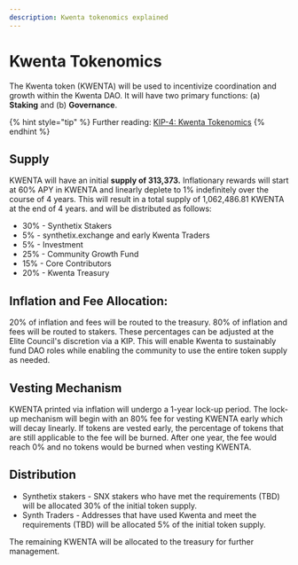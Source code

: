 ```yaml
---
description: Kwenta tokenomics explained
---
```


# Kwenta Tokenomics

The Kwenta token (KWENTA) will be used to incentivize coordination and growth within the Kwenta DAO. It will have two primary functions: (a) **Staking** and (b) **Governance**.

{% hint style="tip" %}
Further reading: [KIP-4: Kwenta Tokenomics](https://kips.kwenta.io/kips/kip-4/)
{% endhint %}

## Supply

KWENTA will have an initial **supply of 313,373.** Inflationary rewards will start at 60% APY in KWENTA and linearly deplete to 1% indefinitely over the course of 4 years. This will result in a total supply of 1,062,486.81 KWENTA at the end of 4 years. and will be distributed as follows:

* 30% - Synthetix Stakers
* 5% - synthetix.exchange and early Kwenta Traders
* 5% - Investment
* 25% - Community Growth Fund
* 15% - Core Contributors
* 20% - Kwenta Treasury

## Inflation and Fee Allocation:

20% of inflation and fees will be routed to the treasury. 80% of inflation and fees will be routed to stakers. These percentages can be adjusted at the Elite Council's discretion via a KIP. This will enable Kwenta to sustainably fund DAO roles while enabling the community to use the entire token supply as needed.

## Vesting Mechanism

KWENTA printed via inflation will undergo a 1-year lock-up period. The lock-up mechanism will begin with an 80% fee for vesting KWENTA early which will decay linearly. If tokens are vested early, the percentage of tokens that are still applicable to the fee will be burned. After one year, the fee would reach 0% and no tokens would be burned when vesting KWENTA.

## Distribution

* Synthetix stakers - SNX stakers who have met the requirements (TBD) will be allocated 30% of the initial token supply.
* Synth Traders - Addresses that have used Kwenta and meet the requirements (TBD) will be allocated 5% of the initial token supply.

The remaining KWENTA will be allocated to the treasury for further management.
